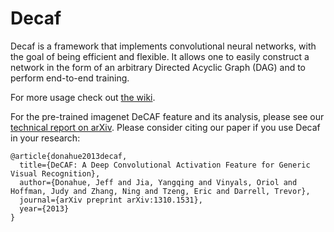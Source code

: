 Decaf
=====

Decaf is a framework that implements convolutional neural networks, with the
goal of being efficient and flexible. It allows one to easily construct a
network in the form of an arbitrary Directed Acyclic Graph (DAG) and to
perform end-to-end training.

For more usage check out [the wiki](https://github.com/jaderberg/cpu-convnet/wiki).

For the pre-trained imagenet DeCAF feature and its analysis, please see our
[technical report on arXiv](http://arxiv.org/abs/1310.1531). Please consider
citing our paper if you use Decaf in your research:

    @article{donahue2013decaf,
      title={DeCAF: A Deep Convolutional Activation Feature for Generic Visual Recognition},
      author={Donahue, Jeff and Jia, Yangqing and Vinyals, Oriol and Hoffman, Judy and Zhang, Ning and Tzeng, Eric and Darrell, Trevor},
      journal={arXiv preprint arXiv:1310.1531},
      year={2013}
    }
